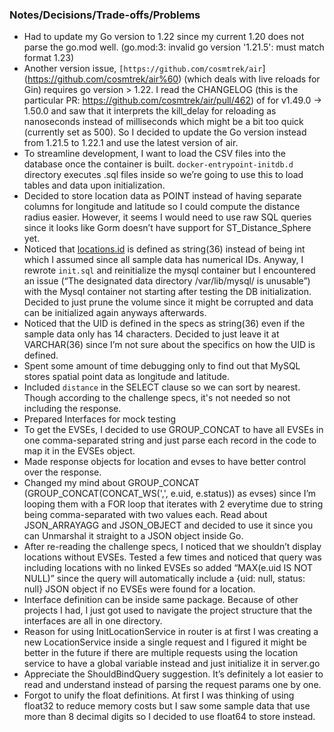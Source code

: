 ### Notes/Decisions/Trade-offs/Problems
- Had to update my Go version to 1.22 since my current 1.20 does not parse the go.mod well. (go.mod:3: invalid go version '1.21.5': must match format 1.23)
-   Another version issue, `[https://github.com/cosmtrek/air`](https://github.com/cosmtrek/air%60) (which deals with live reloads for Gin) requires go version > 1.22. I read the CHANGELOG (this is the particular PR: https://github.com/cosmtrek/air/pull/462) of for v1.49.0 -> 1.50.0 and saw that it interprets the kill_delay for reloading as nanoseconds instead of milliseconds which might be a bit too quick (currently set as 500). So I decided to update the Go version instead from 1.21.5 to 1.22.1 and use the latest version of air.
-   To streamline development, I want to load the CSV files into the database once the container is built. `docker-entrypoint-initdb.d` directory executes .sql files inside so we’re going to use this to load tables and data upon initialization.
-   Decided to store location data as POINT instead of having separate columns for longitude and latitude so I could compute the distance radius easier. However, it seems I would need to use raw SQL queries since it looks like Gorm doesn’t have support for ST_Distance_Sphere yet.
-   Noticed that [locations.id](http://locations.id) is defined as string(36) instead of being int which I assumed since all sample data has numerical IDs. Anyway, I rewrote `init.sql` and reinitialize the mysql container but I encountered an issue (“The designated data directory /var/lib/mysql/ is unusable”) with the Mysql container not starting after testing the DB initialization. Decided to just prune the volume since it might be corrupted and data can be initialized again anyways afterwards.
-   Noticed that the UID is defined in the specs as string(36) even if the sample data only has 14 characters. Decided to just leave it at VARCHAR(36) since I’m not sure about the specifics on how the UID is defined.
-   Spent some amount of time debugging only to find out that MySQL stores spatial point data as longitude and latitude.
- Included `distance` in the SELECT clause so we can sort by nearest. Though according to the challenge specs, it's not needed so not including the response.
-   Prepared Interfaces for mock testing
-   To get the EVSEs, I decided to use GROUP_CONCAT to have all EVSEs in one comma-separated string and just parse each record in the code to map it in the EVSEs object.
-   Made response objects for location and evses to have better control over the response.
-   Changed my mind about GROUP_CONCAT (GROUP_CONCAT(CONCAT_WS(',', e.uid, e.status)) as evses) since I’m looping them with a FOR loop that iterates with 2 everytime due to string being comma-separated with two values each. Read about JSON_ARRAYAGG and JSON_OBJECT and decided to use it since you can Unmarshal it straight to a JSON object inside Go.
-   After re-reading the challenge specs, I noticed that we shouldn’t display locations without EVSEs. Tested a few times and noticed that query was including locations with no linked EVSEs so added “MAX(e.uid IS NOT NULL)” since the query will automatically include a {uid: null, status: null} JSON object if no EVSEs were found for a location.
- Interface definition can be inside same package. Because of other projects I had, I just got used to navigate the project structure that the interfaces are all in one directory.
- Reason for using InitLocationService in router is at first I was creating a new LocationService inside a single request and I figured it might be better in the future if there are multiple requests using the location service to have a global variable instead and just initialize it in server.go
- Appreciate the ShouldBindQuery suggestion. It’s definitely a lot easier to read and understand instead of parsing the request params one by one.
- Forgot to unify the float definitions. At first I was thinking of using float32 to reduce memory costs but I saw some sample data that use more than 8 decimal digits so I decided to use float64 to store instead.